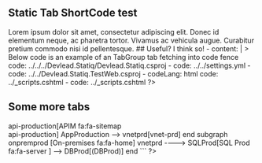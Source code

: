 ## Static Tab ShortCode test

<?# TabGroup?>
<?*
tabs:
  - name: Intro
    content: |
      ## Famous words

      Quote some latin

      > Lorem ipsum dolor sit amet, consectetur adipiscing elit. Donec id elementum neque, ac pharetra tortor. Vivamus ac vehicula augue. Curabitur pretium commodo nisi id pellentesque.
      
      ## Useful?

      I think so!
      
  - content: |
      > Below code is an example of an TabGroup tab fetching into code fence
    code: ../../../Devlead.Statiq/Devlead.Statiq.csproj
  - code: ../../settings.yml
  - code: ../../Devlead.Statiq.TestWeb.csproj
  - codeLang: html
    code: ../_scripts.cshtml
  - code: ../_scripts.cshtml
?>
<?#/ TabGroup?>

## Some more tabs

<?# TabGroup?>
<?*
tabs:
  - name: TOC
    content: |
      ## Hello

      Some text.

      ### World

      Some more text.

  - name: Table
    content: |
      | Tables   |      Are      |  Cool |
      |----------|:-------------:|------:|
      | col 1 is |  left-aligned | $1600 |
      | col 2 is |    centered   |   $12 |
      | col 3 is | right-aligned |    $1 |

  - name: List
    content: |
      - Lorem
      - Ipsum
      - Dolor

  - name: Graph
    content: |
      ```mermaid
      flowchart LR
          subgraph azureprod [Azure fa:fa-cloud]
              AppProduction(App Service fa:fa-globe) --> api-production[APIM fa:fa-sitemap<br>api-production]
              AppProduction --> vnetprd[vnet-prd]
          end
          subgraph onpremprod [On-premises fa:fa-home]
              vnetprd ----> SQLProd[SQL Prod fa:fa-server ] --> DBProd[(DBProd)]
          end
      ```

?>
<?#/ TabGroup?>